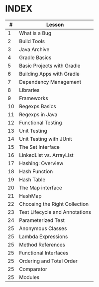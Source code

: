 # INDEX

| #   | Lesson                        |
| --- | ----------------------------- |
| 1   | What is a Bug          |
| 2   | Build Tools                 |
| 3   | Java Archive |
| 4   | Gradle Basics                 |
| 5   | Basic Projects with Gradle           |
| 6   | Building Apps with Gradle             |
| 7   | Dependency Management                     |
| 8   | Libraries                           |
| 9   | Frameworks                              |
| 10  | Regexps Basics                              |
| 11  | Regexps in Java                              |
| 12  | Functional Testing                    |
| 13  | Unit Testing                        |
| 14  | Unit Testing with JUnit                               |
| 15  | The Set Interface                           |
| 16  | LinkedList vs. ArrayList                          |
| 17    | Hashing: Overview                       |
| 18    | Hash Function                              |
| 19    | Hash Table                              |
| 20    | The Map interface                              |
| 21    | HashMap                              |
| 22    | Choosing the Right Collection                              |
| 23    | Test Lifecycle and Annotations                              |
| 24    | Parameterized Test                              |
| 25    | Anonymous Classes                            |
| 25    | Lambda Expressions                            |
| 25    | Method References                           |
| 25    | Functional Interfaces                            |
| 25    | Ordering and Total Order                            |
| 25    | Comparator                            |
| 25    | Modules                            |
